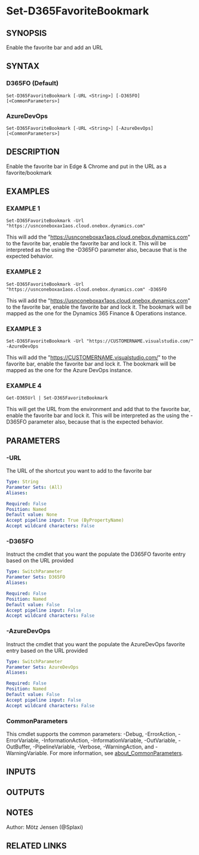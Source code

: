 ﻿---
external help file: d365fo.tools-help.xml
Module Name: d365fo.tools
online version:
schema: 2.0.0
---

# Set-D365FavoriteBookmark

## SYNOPSIS
Enable the favorite bar and add an URL

## SYNTAX

### D365FO (Default)
```
Set-D365FavoriteBookmark [-URL <String>] [-D365FO] [<CommonParameters>]
```

### AzureDevOps
```
Set-D365FavoriteBookmark [-URL <String>] [-AzureDevOps] [<CommonParameters>]
```

## DESCRIPTION
Enable the favorite bar in Edge & Chrome and put in the URL as a favorite/bookmark

## EXAMPLES

### EXAMPLE 1
```
Set-D365FavoriteBookmark -Url "https://usnconeboxax1aos.cloud.onebox.dynamics.com"
```

This will add the "https://usnconeboxax1aos.cloud.onebox.dynamics.com" to the favorite bar, enable the favorite bar and lock it.
This will be interpreted as the using the -D365FO parameter also, because that is the expected behavior.

### EXAMPLE 2
```
Set-D365FavoriteBookmark -Url "https://usnconeboxax1aos.cloud.onebox.dynamics.com" -D365FO
```

This will add the "https://usnconeboxax1aos.cloud.onebox.dynamics.com" to the favorite bar, enable the favorite bar and lock it.
The bookmark will be mapped as the one for the Dynamics 365 Finance & Operations instance.

### EXAMPLE 3
```
Set-D365FavoriteBookmark -Url "https://CUSTOMERNAME.visualstudio.com/" -AzureDevOps
```

This will add the "https://CUSTOMERNAME.visualstudio.com/" to the favorite bar, enable the favorite bar and lock it.
The bookmark will be mapped as the one for the Azure DevOps instance.

### EXAMPLE 4
```
Get-D365Url | Set-D365FavoriteBookmark
```

This will get the URL from the environment and add that to the favorite bar, enable the favorite bar and lock it.
This will be interpreted as the using the -D365FO parameter also, because that is the expected behavior.

## PARAMETERS

### -URL
The URL of the shortcut you want to add to the favorite bar

```yaml
Type: String
Parameter Sets: (All)
Aliases:

Required: False
Position: Named
Default value: None
Accept pipeline input: True (ByPropertyName)
Accept wildcard characters: False
```

### -D365FO
Instruct the cmdlet that you want the populate the D365FO favorite entry based on the URL provided

```yaml
Type: SwitchParameter
Parameter Sets: D365FO
Aliases:

Required: False
Position: Named
Default value: False
Accept pipeline input: False
Accept wildcard characters: False
```

### -AzureDevOps
Instruct the cmdlet that you want the populate the AzureDevOps favorite entry based on the URL provided

```yaml
Type: SwitchParameter
Parameter Sets: AzureDevOps
Aliases:

Required: False
Position: Named
Default value: False
Accept pipeline input: False
Accept wildcard characters: False
```

### CommonParameters
This cmdlet supports the common parameters: -Debug, -ErrorAction, -ErrorVariable, -InformationAction, -InformationVariable, -OutVariable, -OutBuffer, -PipelineVariable, -Verbose, -WarningAction, and -WarningVariable. For more information, see [about_CommonParameters](http://go.microsoft.com/fwlink/?LinkID=113216).

## INPUTS

## OUTPUTS

## NOTES
Author: Mötz Jensen (@Splaxi)

## RELATED LINKS
